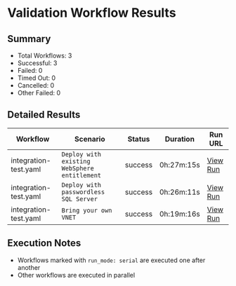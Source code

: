 # Validation Workflow Results

## Summary
- Total Workflows: 3
- Successful: 3
- Failed: 0
- Timed Out: 0
- Cancelled: 0
- Other Failed: 0

## Detailed Results

| Workflow | Scenario | Status | Duration | Run URL |
|----------|----------|---------|-----------|----------|
| integration-test.yaml | `Deploy with existing WebSphere entitlement` | success | 0h:27m:15s | [View Run](https://github.com/azure-javaee/azure.websphere-traditional.singleserver/actions/runs/16667155192) |
| integration-test.yaml | `Deploy with passwordless SQL Server` | success | 0h:26m:11s | [View Run](https://github.com/azure-javaee/azure.websphere-traditional.singleserver/actions/runs/16667156571) |
| integration-test.yaml | `Bring your own VNET` | success | 0h:19m:16s | [View Run](https://github.com/azure-javaee/azure.websphere-traditional.singleserver/actions/runs/16667157737) |


## Execution Notes
- Workflows marked with `run_mode: serial` are executed one after another
- Other workflows are executed in parallel
